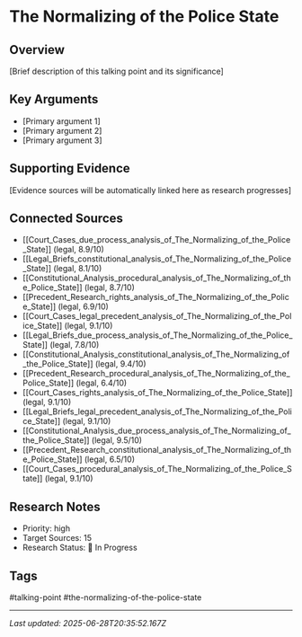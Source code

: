 # The Normalizing of the Police State

## Overview
[Brief description of this talking point and its significance]

## Key Arguments
- [Primary argument 1]
- [Primary argument 2]
- [Primary argument 3]

## Supporting Evidence
[Evidence sources will be automatically linked here as research progresses]

## Connected Sources
- [[Court_Cases_due_process_analysis_of_The_Normalizing_of_the_Police_State]] (legal, 8.9/10)
- [[Legal_Briefs_constitutional_analysis_of_The_Normalizing_of_the_Police_State]] (legal, 8.1/10)
- [[Constitutional_Analysis_procedural_analysis_of_The_Normalizing_of_the_Police_State]] (legal, 8.7/10)
- [[Precedent_Research_rights_analysis_of_The_Normalizing_of_the_Police_State]] (legal, 6.9/10)
- [[Court_Cases_legal_precedent_analysis_of_The_Normalizing_of_the_Police_State]] (legal, 9.1/10)
- [[Legal_Briefs_due_process_analysis_of_The_Normalizing_of_the_Police_State]] (legal, 7.8/10)
- [[Constitutional_Analysis_constitutional_analysis_of_The_Normalizing_of_the_Police_State]] (legal, 9.4/10)
- [[Precedent_Research_procedural_analysis_of_The_Normalizing_of_the_Police_State]] (legal, 6.4/10)
- [[Court_Cases_rights_analysis_of_The_Normalizing_of_the_Police_State]] (legal, 9.1/10)
- [[Legal_Briefs_legal_precedent_analysis_of_The_Normalizing_of_the_Police_State]] (legal, 9.1/10)
- [[Constitutional_Analysis_due_process_analysis_of_The_Normalizing_of_the_Police_State]] (legal, 9.5/10)
- [[Precedent_Research_constitutional_analysis_of_The_Normalizing_of_the_Police_State]] (legal, 6.5/10)
- [[Court_Cases_procedural_analysis_of_The_Normalizing_of_the_Police_State]] (legal, 9.1/10)
<!-- Sources will be auto-linked by research agents -->

## Research Notes
- Priority: high
- Target Sources: 15
- Research Status: 🔄 In Progress

## Tags
#talking-point #the-normalizing-of-the-police-state

---
*Last updated: 2025-06-28T20:35:52.167Z*
